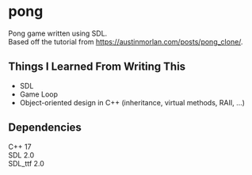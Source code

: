 # pong

Pong game written using SDL.  
Based off the tutorial from https://austinmorlan.com/posts/pong_clone/.

## Things I Learned From Writing This

- SDL
- Game Loop
- Object-oriented design in C++ (inheritance, virtual methods, RAII, ...)

## Dependencies

C++ 17  
SDL 2.0  
SDL_ttf 2.0

